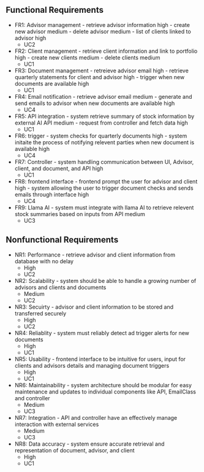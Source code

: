 ## Functional Requirements
- FR1: Advisor management
        - retrieve advisor information high
        - create new advisor medium
        - delete advisor medium
        - list of clients linked to advisor high
  - UC2 
- FR2: Client management
        - retrieve client information and link to portfolio high
        - create new clients medium
        - delete clients medium
  - UC1
- FR3: Document management
        - retreieve advisor email high
        - retrieve quarterly statements for client and advisor high
        - trigger when new documents are available high
  - UC1
- FR4: Email notification
        - retrieve advisor email medium
        - generate and send emails to advisor when new documents are available high
  - UC4
- FR5: API integration
        - system retrieve summary of stock information by external AI API medium
        - request from controller and fetch data high
  - UC1
- FR6: trigger
        - system checks for quarterly documents high
        - system initaite the process of notifying relevent parties when new document is available high
  - UC4
- FR7: Controller
        - system handling communication between UI, Advisor, client, and document, and API high
  - UC1
- FR8: frontend interface
        - frontend prompt the user for advisor and client high
        - system allowing the user to trigger document checks and sends emails through interface high
  - UC4
- FR9: Llama AI
        - system must integrate with llama AI to retrieve relevent stock summaries based on inputs from API medium
  - UC3


## Nonfunctional Requirements
- NR1: Performance
        - retrieve advisor and client information from database with no delay
  - High
  - UC2
- NR2: Scalability
        - system should be able to handle a growing number of advisors and clients and documents
  - Medium
  - UC2
- NR3: Secuirty
        - advisor and client information to be stored and transferred securely
  - High
  - UC2
- NR4: Reliablity
        - system must reliably detect ad trigger alerts for new documents
  - High
  - UC1
- NR5: Usability
        - frontend interface to be intuitive for users, input for clients and advisors details and managing document triggers
  - High
  - UC1
- NR6: Maintainability
        - system architecture should be modular for easy maintenance and updates to individual components like API, EmailClass and controller
  - Medium
  - UC3
- NR7: Integration
        - API and controller have an effectively manage interaction with external services
  - Medium
  - UC3
- NR8: Data accuracy
        - system ensure accurate retrieval and representation of document, advisor, and client
  - High
  - UC1
